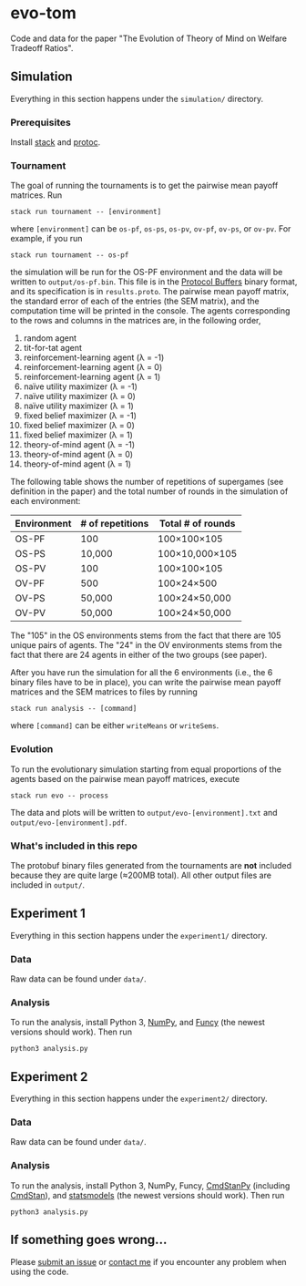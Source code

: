 # evo-tom

Code and data for the paper "The Evolution of Theory of Mind on Welfare Tradeoff Ratios".

## Simulation

Everything in this section happens under the `simulation/` directory.

### Prerequisites

Install [stack](https://docs.haskellstack.org/en/stable/README/) and [protoc](https://github.com/protocolbuffers/protobuf).

### Tournament

The goal of running the tournaments is to get the pairwise mean payoff matrices. Run

``` shell
stack run tournament -- [environment]
```

where `[environment]` can be `os-pf`, `os-ps`, `os-pv`, `ov-pf`, `ov-ps`, or `ov-pv`. For example, if you run

``` shell
stack run tournament -- os-pf
```

the simulation will be run for the OS-PF environment and the data will be written to `output/os-pf.bin`. This file is in the [Protocol Buffers](https://developers.google.com/protocol-buffers) binary format, and its specification is in `results.proto`. The pairwise mean payoff matrix, the standard error of each of the entries (the SEM matrix), and the computation time will be printed in the console. The agents corresponding to the rows and columns in the matrices are, in the following order,

1. random agent
2. tit-for-tat agent
3. reinforcement-learning agent (λ = -1)
4. reinforcement-learning agent (λ = 0)
5. reinforcement-learning agent (λ = 1)
6. naïve utility maximizer (λ = -1)
7. naïve utility maximizer (λ = 0)
8. naïve utility maximizer (λ = 1)
9. fixed belief maximizer (λ = -1)
10. fixed belief maximizer (λ = 0)
11. fixed belief maximizer (λ = 1)
12. theory-of-mind agent (λ = -1)
13. theory-of-mind agent (λ = 0)
14. theory-of-mind agent (λ = 1)

The following table shows the number of repetitions of supergames (see definition in the paper) and the total number of rounds in the simulation of each environment:

| Environment | # of repetitions | Total # of rounds |
|-------------|------------------|-------------------|
| OS-PF       | 100              | 100×100×105       |
| OS-PS       | 10,000           | 100×10,000×105    |
| OS-PV       | 100              | 100×100×105       |
| OV-PF       | 500              | 100×24×500        |
| OV-PS       | 50,000           | 100×24×50,000     |
| OV-PV       | 50,000           | 100×24×50,000     |

The "105" in the OS environments stems from the fact that there are 105 unique pairs of agents. The "24" in the OV environments stems from the fact that there are 24 agents in either of the two groups (see paper).

After you have run the simulation for all the 6 environments (i.e., the 6 binary files have to be in place), you can write the pairwise mean payoff matrices and the SEM matrices to files by running

``` shell
stack run analysis -- [command]
```

where `[command]` can be either `writeMeans` or `writeSems`.

### Evolution

To run the evolutionary simulation starting from equal proportions of the agents based on the pairwise mean payoff matrices, execute

``` shell
stack run evo -- process
```

The data and plots will be written to `output/evo-[environment].txt` and `output/evo-[environment].pdf`.

### What's included in this repo

The protobuf binary files generated from the tournaments are **not** included because they are quite large (≈200MB total). All other output files are included in `output/`.

## Experiment 1

Everything in this section happens under the `experiment1/` directory.

### Data

Raw data can be found under `data/`.

### Analysis

To run the analysis, install Python 3, [NumPy](https://numpy.org/), and [Funcy](https://github.com/Suor/funcy) (the newest versions should work). Then run

```shell
python3 analysis.py
```

## Experiment 2

Everything in this section happens under the `experiment2/` directory.

### Data

Raw data can be found under `data/`.

### Analysis

To run the analysis, install Python 3, NumPy, Funcy, [CmdStanPy](https://github.com/stan-dev/cmdstanpy) (including [CmdStan](https://mc-stan.org/users/interfaces/cmdstan)), and [statsmodels](https://www.statsmodels.org/) (the newest versions should work). Then run

```shell
python3 analysis.py
```

## If something goes wrong...

Please [submit an issue](https://github.com/jameswhqi/evo-tom/issues) or [contact me](mailto:wqi@ucsd.edu) if you encounter any problem when using the code.
